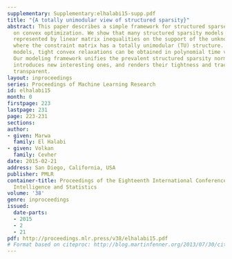 ```yaml
---
supplementary: Supplementary:elhalabi15-supp.pdf
title: "{A totally unimodular view of structured sparsity}"
abstract: This paper describes a simple framework for structured sparse recovery based
  on convex optimization. We show that many structured sparsity models can be naturally
  represented by linear matrix inequalities on the support of the unknown parameters,
  where the constraint matrix has a totally unimodular (TU) structure.  For such structured
  models, tight convex relaxations can be obtained in polynomial time via linear programming.
  Our modeling framework unifies the prevalent structured sparsity norms in the literature,
  introduces new interesting ones, and renders their tightness and tractability arguments
  transparent.
layout: inproceedings
series: Proceedings of Machine Learning Research
id: elhalabi15
month: 0
firstpage: 223
lastpage: 231
page: 223-231
sections: 
author:
- given: Marwa
  family: El Halabi
- given: Volkan
  family: Cevher
date: 2015-02-21
address: San Diego, California, USA
publisher: PMLR
container-title: Proceedings of the Eighteenth International Conference on Artificial
  Intelligence and Statistics
volume: '38'
genre: inproceedings
issued:
  date-parts:
  - 2015
  - 2
  - 21
pdf: http://proceedings.mlr.press/v38/elhalabi15.pdf
# Format based on citeproc: http://blog.martinfenner.org/2013/07/30/citeproc-yaml-for-bibliographies/
---
```

